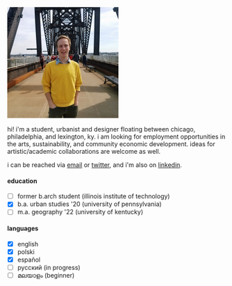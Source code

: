 <img src="/bridge.JPG" width="256">

hi! i'm a student, urbanist and designer floating between chicago, philadelphia, and lexington, ky. i am looking for employment opportunities in the arts, sustainability, and community economic development. ideas for artistic/academic collaborations are welcome as well.

i can be reached via [email](mailto:pwojcik606@gmail.com) or [twitter](https://twitter.com/pioioiotr), and i'm also on [linkedin](https://www.linkedin.com/in/piotr-wojcik-chicago/).

#### education
- [ ] former b.arch student (illinois institute of technology)
- [x] b.a. urban studies '20 (university of pennsylvania)
- [ ] m.a. geography '22 (university of kentucky)

#### languages
- [x] english
- [x] polski
- [x] español
- [ ] русский (in progress)
- [ ] മലയാളം (beginner)

